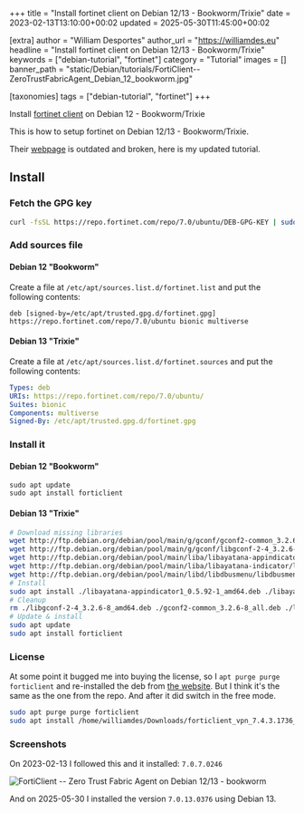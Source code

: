 +++
title = "Install fortinet client on Debian 12/13 - Bookworm/Trixie"
date = 2023-02-13T13:10:00+00:02
updated = 2025-05-30T11:45:00+00:02

[extra]
author = "William Desportes"
author_url = "https://williamdes.eu"
headline = "Install fortinet client on Debian 12/13 - Bookworm/Trixie"
keywords = ["debian-tutorial", "fortinet"]
category = "Tutorial"
images = []
banner_path = "static/Debian/tutorials/FortiClient--ZeroTrustFabricAgent_Debian_12_bookworm.jpg"


[taxonomies]
tags = ["debian-tutorial", "fortinet"]
+++

Install [fortinet client](https://www.fortinet.com/fr/support/product-downloads) on Debian 12 - Bookworm/Trixie

<!-- more -->

This is how to setup fortinet on Debian 12/13 - Bookworm/Trixie.

Their [webpage](https://www.fortinet.com/fr/support/product-downloads/linux) is outdated and broken, here is my updated tutorial.

## Install

### Fetch the GPG key

```sh
curl -fsSL https://repo.fortinet.com/repo/7.0/ubuntu/DEB-GPG-KEY | sudo gpg --dearmor -o /etc/apt/trusted.gpg.d/fortinet.gpg
```

### Add sources file

#### Debian 12 "Bookworm"

Create a file at `/etc/apt/sources.list.d/fortinet.list` and put the following contents:

```apt
deb [signed-by=/etc/apt/trusted.gpg.d/fortinet.gpg] https://repo.fortinet.com/repo/7.0/ubuntu bionic multiverse
```

#### Debian 13 "Trixie"

Create a file at `/etc/apt/sources.list.d/fortinet.sources` and put the following contents:

```yaml
Types: deb
URIs: https://repo.fortinet.com/repo/7.0/ubuntu/
Suites: bionic
Components: multiverse
Signed-By: /etc/apt/trusted.gpg.d/fortinet.gpg
```

### Install it

#### Debian 12 "Bookworm"

```apt
sudo apt update
sudo apt install forticlient
```

#### Debian 13 "Trixie"

```sh
# Download missing libraries
wget http://ftp.debian.org/debian/pool/main/g/gconf/gconf2-common_3.2.6-8_all.deb
wget http://ftp.debian.org/debian/pool/main/g/gconf/libgconf-2-4_3.2.6-8_amd64.deb
wget http://ftp.debian.org/debian/pool/main/liba/libayatana-appindicator/libayatana-appindicator1_0.5.92-1_amd64.deb
wget http://ftp.debian.org/debian/pool/main/liba/libayatana-indicator/libayatana-indicator7_0.9.3-1_amd64.deb
wget http://ftp.debian.org/debian/pool/main/libd/libdbusmenu/libdbusmenu-gtk4_18.10.20180917~bzr492+repack1-3_amd64.deb
# Install
sudo apt install ./libayatana-appindicator1_0.5.92-1_amd64.deb ./libayatana-indicator7_0.9.3-1_amd64.deb ./libdbusmenu-gtk4_18.10.20180917~bzr492+repack1-3_amd64.deb ./libgconf-2-4_3.2.6-8_amd64.deb ./gconf2-common_3.2.6-8_all.deb
# Cleanup
rm ./libgconf-2-4_3.2.6-8_amd64.deb ./gconf2-common_3.2.6-8_all.deb ./libayatana-appindicator1_0.5.92-1_amd64.deb ./libayatana-indicator7_0.9.3-1_amd64.deb ./libdbusmenu-gtk4_18.10.20180917~bzr492+repack1-3_amd64.deb
# Update & install
sudo apt update
sudo apt install forticlient
```

### License

At some point it bugged me into buying the license, so I `apt purge purge forticlient` and re-installed the deb from [the website](https://www.fortinet.com/fr/support/product-downloads#vpn).
But I think it's the same as the one from the repo. And after it did switch in the free mode.

```sh
sudo apt purge purge forticlient
sudo apt install /home/williamdes/Downloads/forticlient_vpn_7.4.3.1736_amd64.deb
```

### Screenshots

On 2023-02-13 I followed this and it installed: `7.0.7.0246`

![FortiClient -- Zero Trust Fabric Agent on Debian 12/13 - bookworm](../FortiClient--ZeroTrustFabricAgent_Debian_12_bookworm.jpg "FortiClient -- Zero Trust Fabric Agent on Debian 12/13 - bookworm")

And on 2025-05-30 I installed the version `7.0.13.0376` using Debian 13.
